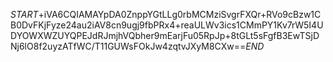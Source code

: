 $START$+iVA6CQIAMAYpDA0ZnppYGtLLg0rbMCMziSvgrFXQr+RVo9cBzw1CB0DvFKjFyze24au2iAV8cn9ugj9fbPRx4+reaULWv3ics1CMmPY1Kv7rW5I4UDYOWXWZUYQPEJdRJmjhVQbher9mEarjFu05RpJp+8tGLt5sFgfB3EwTSjDNj6lO8f2uyzATfWC/T11GUWsFOkJw4zqtvJXyM8CXw==$END$